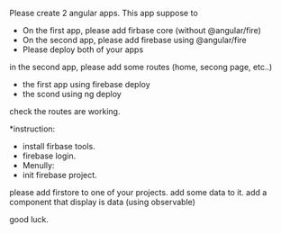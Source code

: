 Please create 2 angular apps.
This app suppose to

- On the first app, please add firbase core (without @angular/fire)
- On the second app, please add firebase using @angular/fire
- Please deploy both of your apps

in the second app, please add some routes (home, secong page, etc..)

* the first app using firebase deploy
* the scond using ng deploy

check the routes are working.

\*instruction:

- install firbase tools.
- firebase login.
 - Menully:
- init firebase project.


please add firstore to one of your projects.
add some data to it.
add a component that display is data (using observable)


good luck.

